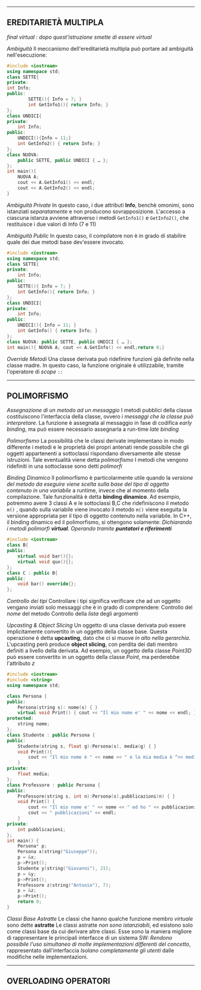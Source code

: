 ------

**EREDITARIETÀ MULTIPLA**
---
*final virtual : dopo quest'istruzione smette di essere virtual*

*Ambiguità*
	Il meccanismo dell'ereditarietà multipla può portare ad ambiguità nell'esecuzione:
```c++
#include <iostream>
using namespace std;
class SETTE{
private:
int Info;
public:
		SETTE(){ Info = 7; } 
		int GetInfo1(){ return Info; } 
};
class UNDICI{ 
private: 
	int Info;
public:
	UNDICI(){Info = 11;}
	int GetInfo2() { return Info; } 
}; 
class NUOVA: 
	public SETTE, public UNDICI { … };
};
int main(){
	NUOVA A;
	cout << A.GetInfo1() << endl;
	cout << A.GetInfo2() << endl;
}
```

*Ambiguità Private*
	In questo caso, i due attributi **Info**, benchè omonimi, sono istanziati *separatamente* e non producono sovrapposizione.
	L'accesso a ciascuna istanza avviene attraverso i metodi `GetInfo1()` e `GetInfo2()`, che restituisce i due valori di Info (7 e 11)

*Ambiguità Public*
	In questo caso, il compilatore non è in grado di stabilire quale dei due metodi base dev'essere invocato.
```c++
#include <iostream>
using namespace std;
class SETTE{
private:
	int Info;
public:
	SETTE(){ Info = 7; }
	int GetInfo(){ return Info; }
};
class UNDICI{
private:
	int Info;
public:
	UNDICI(){ Info = 11; }
	int GetInfo() { return Info; }
};
class NUOVA: public SETTE, public UNDICI { … };
int main(){ NUOVA A; cout << A.GetInfo() << endl;return 0;}
```

*Override Metodi*
	Una classe derivata può ridefinire funzioni già definite nella classe madre.
	In questo caso, la funzione originale è utilizzabile, tramite l'operatore di *scope* `::`

-----
**POLIMORFISMO**
---
*Assegnazione di un metodo ad un messaggio*
	I metodi pubblici della classe costituiscono l'interfaccia della classe, ovvero i *messaggi che la classe può interpretare*.
	La funzione è assegnata al messaggio in fase di codifica *early binding*, ma può essere necessario assegnarla a run-time *late binding*

*Polimorfismo*
	La possibilità che le classi derivate implementano in modo differente i metodi e le proprietà dei propri antenati rende possibile che gli oggetti appartenenti a sottoclassi rispondano diversamente alle stesse istruzioni. Tale eventualità viene detta *polimorfismo*
	I metodi che vengono ridefiniti in una sottoclasse sono detti *polimorfi*

*Binding Dinamico*
	Il polimorfismo è particolarmente utile quando la *versione del metodo da eseguire viene scelta sulla base del tipo di oggetto contenuto in una variabile* a runtime, invece che al momento della compilazione. Tale funzionalità è detta **binding dinamico**.
	Ad esempio, potremmo avere 3 classi A e le sottoclassi B,C che ridefiniscono il metodo `m()` ,  quando sulla variabile viene invocato il metodo `m()` viene eseguita la versione appropriata per il tipo di oggetto contenuto nella variabile.
	In C++, il binding dinamico ed il polimorfismo, si ottengono solamente:
		*Dichiarando i metodi polimorfi **virtual***.
		*Operando tramite **puntatori e riferimenti***
```c++
#include <iostream>
class B{
public:
	virtual void bar(){};
	virtual void qux(){};
};
class C : public B{
public:
	void bar() override{};
};
```

*Controllo dei tipi*
	Controllare i tipi significa verificare che ad un oggetto vengano inviati solo messaggi che è in grado di comprendere:
		Controllo del *nome* del metodo
		Controllo della *lista* degli argomenti

*Upcasting & Object Slicing*
	Un oggetto di una classe derivata può essere implicitamente convertito in un oggetto della classe base.
	Questa operazione è detta **upcasting**, dato che ci si muove *in alto nella gerarchia*.
	L'upcasting però produce **object slicing**, con perdita dei dati membro definiti a livello della derivata. Ad esempio, un oggetto della classe *Point3D* può essere convertito in un oggetto della classe *Point*, ma perderebbe l'attributo *z*
```c++
#include <iostream>
#include <string>
using namespace std;

class Persona {
public:
	Persona(string s): nome(s) { } 
	virtual void Print() { cout << "Il mio nome e' " << nome << endl; }
protected: 
	string nome;
};
class Studente : public Persona {
public:
	Studente(string s, float g):Persona(s), media(g) { }
	void Print(){
		cout << "Il mio nome è " << nome << " e la mia media è “<< media << endl;
	}
private:
	float media;
};
class Professore : public Persona { 
public: 
	Professore(string s, int n):Persona(s),pubblicazioni(n) { }
	void Print() {
		cout << "Il mio nome e' " << nome << " ed ho " << pubblicazioni;
		cout << " pubblicazioni" << endl;
	}
private:
	int pubblicazioni;
}; 
int main() { 
	Persona* p; 
	Persona x(string("Giuseppe")); 
	p = &x;
	p->Print();
	Studente y(string("Giovanni"), 21);
	p = &y;
	p->Print();
	Professore z(string("Antonio"), 7);
	p = &z;
	p->Print();
	return 0;
}
```

*Classi Base Astratte*
	Le classi che hanno qualche funzione membro *virtuale* sono dette **astratte**
	Le classi astratte *non sono istanziabili*, ed esistono solo come classi base da cui derivare altre classi.
	Esse sono la maniera migliore di rappresentare le principali interfacce di un sistema SW:
		*Rendono possibile l'uso simultaneo di molte implementazioni differenti del concetto*, rappresentato dall'interfaccia
		*Isolano completamente gli utenti* dalle modifiche nelle implementazioni.

---
**OVERLOADING OPERATORI**
---
